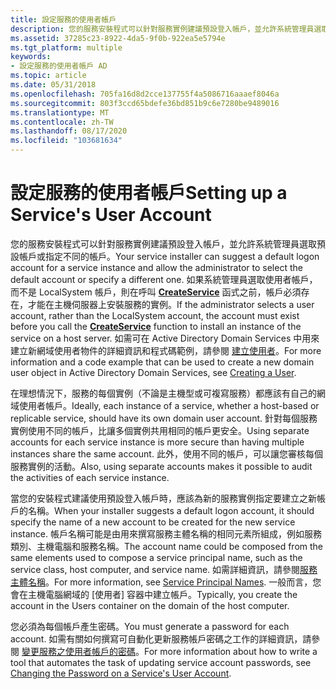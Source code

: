 ```yaml
---
title: 設定服務的使用者帳戶
description: 您的服務安裝程式可以針對服務實例建議預設登入帳戶，並允許系統管理員選取預設帳戶或指定不同的帳戶。
ms.assetid: 37285c23-8922-4da5-9f0b-922ea5e5794e
ms.tgt_platform: multiple
keywords:
- 設定服務的使用者帳戶 AD
ms.topic: article
ms.date: 05/31/2018
ms.openlocfilehash: 705fa16d8d2cce137755f4a5086716aaaef8046a
ms.sourcegitcommit: 803f3ccd65bdefe36bd851b9c6e7280be9489016
ms.translationtype: MT
ms.contentlocale: zh-TW
ms.lasthandoff: 08/17/2020
ms.locfileid: "103681634"
---
```

# <a name="setting-up-a-services-user-account"></a><span data-ttu-id="957cb-104">設定服務的使用者帳戶</span><span class="sxs-lookup"><span data-stu-id="957cb-104">Setting up a Service's User Account</span></span>

<span data-ttu-id="957cb-105">您的服務安裝程式可以針對服務實例建議預設登入帳戶，並允許系統管理員選取預設帳戶或指定不同的帳戶。</span><span class="sxs-lookup"><span data-stu-id="957cb-105">Your service installer can suggest a default logon account for a service instance and allow the administrator to select the default account or specify a different one.</span></span> <span data-ttu-id="957cb-106">如果系統管理員選取使用者帳戶，而不是 LocalSystem 帳戶，則在呼叫 [**CreateService**](/windows/desktop/api/winsvc/nf-winsvc-createservicea) 函式之前，帳戶必須存在，才能在主機伺服器上安裝服務的實例。</span><span class="sxs-lookup"><span data-stu-id="957cb-106">If the administrator selects a user account, rather than the LocalSystem account, the account must exist before you call the [**CreateService**](/windows/desktop/api/winsvc/nf-winsvc-createservicea) function to install an instance of the service on a host server.</span></span> <span data-ttu-id="957cb-107">如需可在 Active Directory Domain Services 中用來建立新網域使用者物件的詳細資訊和程式碼範例，請參閱 [建立使用者](creating-a-user.md)。</span><span class="sxs-lookup"><span data-stu-id="957cb-107">For more information and a code example that can be used to create a new domain user object in Active Directory Domain Services, see [Creating a User](creating-a-user.md).</span></span>

<span data-ttu-id="957cb-108">在理想情況下，服務的每個實例（不論是主機型或可複寫服務）都應該有自己的網域使用者帳戶。</span><span class="sxs-lookup"><span data-stu-id="957cb-108">Ideally, each instance of a service, whether a host-based or replicable service, should have its own domain user account.</span></span> <span data-ttu-id="957cb-109">針對每個服務實例使用不同的帳戶，比讓多個實例共用相同的帳戶更安全。</span><span class="sxs-lookup"><span data-stu-id="957cb-109">Using separate accounts for each service instance is more secure than having multiple instances share the same account.</span></span> <span data-ttu-id="957cb-110">此外，使用不同的帳戶，可以讓您審核每個服務實例的活動。</span><span class="sxs-lookup"><span data-stu-id="957cb-110">Also, using separate accounts makes it possible to audit the activities of each service instance.</span></span>

<span data-ttu-id="957cb-111">當您的安裝程式建議使用預設登入帳戶時，應該為新的服務實例指定要建立之新帳戶的名稱。</span><span class="sxs-lookup"><span data-stu-id="957cb-111">When your installer suggests a default logon account, it should specify the name of a new account to be created for the new service instance.</span></span> <span data-ttu-id="957cb-112">帳戶名稱可能是由用來撰寫服務主體名稱的相同元素所組成，例如服務類別、主機電腦和服務名稱。</span><span class="sxs-lookup"><span data-stu-id="957cb-112">The account name could be composed from the same elements used to compose a service principal name, such as the service class, host computer, and service name.</span></span> <span data-ttu-id="957cb-113">如需詳細資訊，請參閱[服務主體名稱](service-principal-names.md)。</span><span class="sxs-lookup"><span data-stu-id="957cb-113">For more information, see [Service Principal Names](service-principal-names.md).</span></span> <span data-ttu-id="957cb-114">一般而言，您會在主機電腦網域的 [使用者] 容器中建立帳戶。</span><span class="sxs-lookup"><span data-stu-id="957cb-114">Typically, you create the account in the Users container on the domain of the host computer.</span></span>

<span data-ttu-id="957cb-115">您必須為每個帳戶產生密碼。</span><span class="sxs-lookup"><span data-stu-id="957cb-115">You must generate a password for each account.</span></span> <span data-ttu-id="957cb-116">如需有關如何撰寫可自動化更新服務帳戶密碼之工作的詳細資訊，請參閱 [變更服務之使用者帳戶的密碼](changing-the-password-on-a-serviceampaposs-user-account.md)。</span><span class="sxs-lookup"><span data-stu-id="957cb-116">For more information about how to write a tool that automates the task of updating service account passwords, see [Changing the Password on a Service's User Account](changing-the-password-on-a-serviceampaposs-user-account.md).</span></span>

 

 